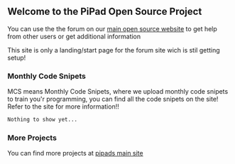 ## Welcome to the PiPad Open Source Project

You can use the the forum on our [main open source website](http://androidopensource.proboards.com/) to get help from other users or get additional information

This site is only a landing/start page for the forum site wich is stil getting setup!

### Monthly Code Snipets

MCS means Monthly Code Snipets, where we upload monthly code snipets to train you'r programming, you can find all the code snipets on the site! Refer to the site for more information!!

```markdown
Nothing to show yet...
```

### More Projects

You can find more projects at [pipads main site](http://pipadse.wixsite.com/pipadco)
